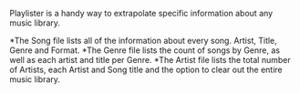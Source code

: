 Playlister is a handy way to extrapolate specific information about any music library.

*The Song file lists all of the information about every song.  Artist, Title, Genre and Format.
*The Genre file lists the count of songs by Genre, as well as each artist and title per Genre.
*The Artist file lists the total number of Artists, each Artist and Song title and the option to clear out the entire music library.
 